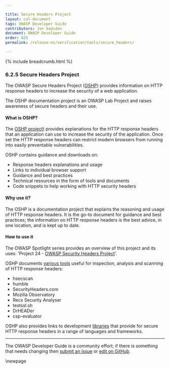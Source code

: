 ```yaml
---

title: Secure Headers Project
layout: col-document
tags: OWASP Developer Guide
contributors: Jon Gadsden
document: OWASP Developer Guide
order: 825
permalink: /release-es/verification/tools/secure_headers/

---
```


{% include breadcrumb.html %}

### 6.2.5 Secure Headers Project

The OWASP Secure Headers Project ([OSHP][oshp]) provides information on HTTP response headers
to increase the security of a web application.

The OSHP documentation project is an OWASP Lab Project and raises awareness  of secure headers and their use.

#### What is OSHP?

The [OSHP project][oshp]) provides explanations for the HTTP response headers that an application can use
to increase the security of the application.
Once set the HTTP response headers can restrict modern browsers from running into easily preventable vulnerabilities.

OSHP contains guidance and downloads on:

* Response headers explanations and usage
* Links to individual browser support
* Guidance and best practices
* Technical resources in the form of tools and documents
* Code snippets to help working with HTTP security headers

#### Why use it?

The OSHP is a documentation project that explains the reasoning and usage of HTTP response headers.
It is the go-to document for guidance and best practices;
the information on HTTP response headers is the best advice, in one location, and is kept up to date.

#### How to use it

The OWASP Spotlight series provides an overview of this project and its uses:
'Project 24 - [OWASP Security Headers Project][spotlight24]'.

OSHP documents [various tools][oshp-tools] useful for inspection, analysis and scanning of HTTP response headers:

* hsecscan
* humble
* SecurityHeaders.com
* Mozilla Observatory
* Recx Security Analyser
* testssl.sh
* DrHEADer
* csp-evaluator

OSHP also provides links to development [libraries][oshp-libs] that provide for secure HTTP response headers
in a range of languages and frameworks.

----

The OWASP Developer Guide is a community effort; if there is something that needs changing
then [submit an issue][issue080205] or [edit on GitHub][edit080205].

[edit080205]: https://github.com/OWASP/www-project-developer-guide/blob/main/draft/08-verification/02-tools/05-secure-headers.md
[issue080205]: https://github.com/OWASP/www-project-developer-guide/issues/new?labels=content&template=request.md&title=Update:%2008-verification/02-tools/05-secure-headers
[oshp]: https://owasp.org/www-project-secure-headers/
[oshp-libs]: https://owasp.org/www-project-secure-headers/#development-libraries
[oshp-tools]: https://owasp.org/www-project-secure-headers/#analysis-tools
[spotlight24]: https://youtu.be/N4F3VWQYU9E

\newpage
